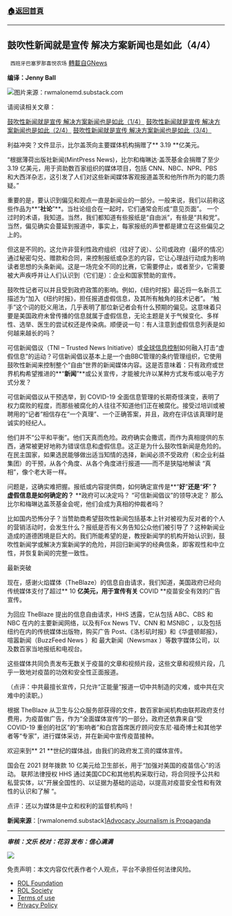 ###  [:house:返回首頁](https://github.com/ourhimalayas/txt)
---


## 鼓吹性新闻就是宣传 解决方案新闻也是如此（4/4）
` 西班牙巴塞罗那喜悦农场` [轉載自GNews](https://gnews.org/zh-hans/2116926/)

**编译：Jenny Ball**

![](https://assets.gnews.org/wp-content/uploads/2022/03/tempsnip鼓吹性新闻就是宣传-解决方案新闻也是如此.png)图片来源：rwmalonemd.substack.com

请阅读相关文章：

[鼓吹性新闻就是宣传 解决方案新闻也是如此（1/4）](https://gnews.org/zh-hans/2116755/)
[鼓吹性新闻就是宣传 解决方案新闻也是如此（2/4）](https://gnews.org/zh-hans/2116857/)
[鼓吹性新闻就是宣传 解决方案新闻也是如此（3/4）](https://gnews.org/zh-hans/2116887/)

利益冲突？文件显示，比尔盖茨向主要媒体机构捐赠了** 3.19 **亿美元。

“根据薄荷出版社新闻(MintPress News)，比尔和梅琳达·盖茨基金会捐赠了至少 3.19 亿美元，用于资助数百家组织的媒体项目，包括 CNN、NBC、NPR、PBS 和大西洋杂志，这引发了人们对这些新闻媒体客观报道盖茨和他所作所为的能力质疑。”

重要的是，要认识到偏见和观点一直是新闻业的一部分。一般来说，我们以前称这些作品为**“**社论**”**。当社论组合在一起时，它们通常会形成“意见页面”。 一个过时的术语，我知道。当然，我们都知道有些报纸是“自由派”，有些是“共和党”。当然，偏见确实会蔓延到报道中，事实上，每家报纸的声誉都是建立在这些偏见之上的。

但这是不同的。这允许非营利性政府组织（往好了说）、公司或政府（最坏的情况）通过秘密勾兑、赠款和合同，来控制报纸或杂志的内容，它让心理战行动成为影响读者思想的头条新闻。这是一场完全不同的比赛，它需要停止，或者至少，它需要被大声疾呼并让人们认识到（它们是）：企业和国家赞助的宣传。

鼓吹性记者可以并且受到政府政策的影响。例如，《纽约时报》最近将一名新员工描述为“加入《纽约时报》，担任报道虚假信息，及其所有触角的技术记者”。 “触手”这个词的贬义用法，几乎表明了那位新记者会有什么预期的偏见。这意味着只要是美国政府未曾传播的信息就属于虚假信息，无论主题是关于气候变化、多样性、选举、医生的尝试权还是传染病。顺便说一句：有人注意到虚假信息列表是如何越来越长的吗？

可信新闻倡议（TNI – Trusted News Initiative）或[全球信息控制](https://odysee.com/trustednewsinitiative:d1acd5c6215b6349e9ddaae2268b6e3a3f790ee2)如何融入打击“虚假信息”的运动？可信新闻倡议基本上是一个由BBC管理的条约管理组织，它使用鼓吹性新闻来控制整个“自由”世界的新闻媒体内容。这是否意味着：只有政府或世界机构希望推进的**“**新闻**”**或公关宣传，才能被允许以某种方式发布或以电子方式分发？

可信新闻倡议从干预选举，到 COVID-19 全面信息管理的长期奇怪演变，表明了权力腐败的程度，而那些被腐化的人往往不知道他们正在被腐化。接受过培训或被聘用的“记者”相信存在“一个真理”、一个正确答案，并且，政府在评估该真理时是诚实的经纪人。

他们并不“公平和平衡”。他们天真而危险。政府确实会撒谎，而作为真相提供的东西，通常被更好地称为错误信息和虚假信息。这正是为什么鼓吹性新闻是危险的。在民主国家，如果选民能够做出适当知情的选择，新闻必须不受政府（和企业利益集团）的干预，从各个角度、从各个角度进行报道——而不是狭隘地解读 “真相”，像个老大哥一样。

问题是，这确实难把握。报纸或内容提供商，如何确定宣传是**“**好**”**还是**“**坏**”**？ 虚假信息是如何确定的？** **政府可以决定吗？ “可信新闻倡议”的领导决定？ 那么比尔和梅琳达盖茨基金会呢，他们会成为真相的仲裁者吗？

比如国内恐怖分子？当赞助商希望鼓吹性新闻包括基本上针对被视为反对者的个人的营销活动时，会发生什么？报纸是否有义务告知公众他们被引导了？这种新闻业造成的道德困境是巨大的。我们所能希望的是，教授新闻学的机构开始认识到，鼓吹性新闻学或解决方案新闻学的危险，并回归新闻学的经典信条，即客观性和中立性，并恢复新闻的完整一致性。

最新突破

现在，感谢火焰媒体（TheBlaze）的信息自由请求，我们知道，美国政府已经向传统媒体支付了超过** 10 **亿美元，用于宣传有关** COVID **疫苗安全有效的广告宣传。

为回应 TheBlaze 提出的信息自由请求，HHS 透露，它从包括 ABC、CBS 和 NBC 在内的主要新闻网络，以及有Fox News TV、CNN 和 MSNBC ，以及包括纽约在内的传统媒体出版物，购买广告 Post、《洛杉矶时报》和《华盛顿邮报》，喧嚣新闻（BuzzFeed News ）和 最大新闻（Newsmax ）等数字媒体公司，以及数百家当地报纸和电视台。

这些媒体共同负责发布无数关于疫苗的文章和视频片段，这些文章和视频片段，几乎一致地对疫苗的功效和安全性正面报道。

（点评：中共最擅长宣传，只允许“正能量”报道一切中共制造的灾难，或中共在灾难中的渎职。）

根据 TheBlaze 从卫生与公众服务部获得的文件，数百家新闻机构由联邦政府支付费用，为疫苗做广告，作为“全面媒体宣传”的一部分。政府还依靠来自“受 COVID-19 重创的社区”的“影响者”和白宫首席医疗顾问安东尼·福奇博士和其他学者等“专家”，进行媒体采访，并在新闻中宣传疫苗接种。

欢迎来到** 21 **世纪的媒体战，由我们的政府发工资的媒体宣传。

国会在 2021 财年拨款 10 亿美元给卫生部长，用于“加强对美国的疫苗信心”的活动。 联邦法律授权 HHS 通过美国CDC和其他机构采取行动，将合同授予公共和私营实体，以“开展全国性的、以证据为基础的运动，以提高对疫苗安全性和有效性的认识和了解 “。

点评：还以为媒体是中立和权利的监督机构吗！

**新闻来源**：[rwmalonemd.substack][Advocacy Journalism is Propaganda](https://rwmalonemd.substack.com/p/advocacy-journalism-is-propaganda?s=r)

* * *

***审核：文乐
校对：花羽
发布：信心满满***

![](https://assets.gnews.org/wp-content/uploads/2022/03/西喜-3.jpeg)

 

免责声明：本文内容仅代表作者个人观点，平台不承担任何法律风险。

- [ROL Foundation](https://rolfoundation.org/)
- [ROL Society](https://rolsociety.org/)
- [Terms of use](https://gnews.org/terms-of-use-3/)
- [Privacy Policy](https://gnews.org/privacy-policy/)
